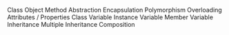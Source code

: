 Class
Object
Method
Abstraction
Encapsulation
Polymorphism
Overloading
Attributes / Properties
Class Variable
Instance Variable
Member Variable
Inheritance
Multiple Inheritance
Composition
